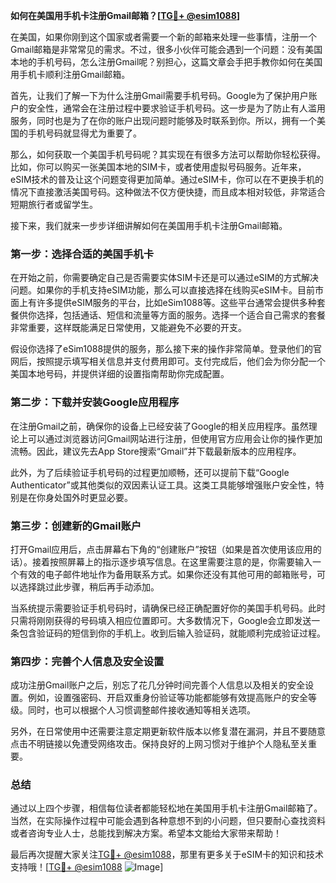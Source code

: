 **如何在美国用手机卡注册Gmail邮箱？[[TG💪+ @esim1088](https://t.me/s/esim1088)]**

在美国，如果你刚到这个国家或者需要一个新的邮箱来处理一些事情，注册一个Gmail邮箱是非常常见的需求。不过，很多小伙伴可能会遇到一个问题：没有美国本地的手机号码，怎么注册Gmail呢？别担心，这篇文章会手把手教你如何在美国用手机卡顺利注册Gmail邮箱。

首先，让我们了解一下为什么注册Gmail需要手机号码。Google为了保护用户账户的安全性，通常会在注册过程中要求验证手机号码。这一步是为了防止有人滥用服务，同时也是为了在你的账户出现问题时能够及时联系到你。所以，拥有一个美国的手机号码就显得尤为重要了。

那么，如何获取一个美国手机号码呢？其实现在有很多方法可以帮助你轻松获得。比如，你可以购买一张美国本地的SIM卡，或者使用虚拟号码服务。近年来，eSIM技术的普及让这个问题变得更加简单。通过eSIM卡，你可以在不更换手机的情况下直接激活美国号码。这种做法不仅方便快捷，而且成本相对较低，非常适合短期旅行者或留学生。

接下来，我们就来一步步详细讲解如何在美国用手机卡注册Gmail邮箱。

### 第一步：选择合适的美国手机卡

在开始之前，你需要确定自己是否需要实体SIM卡还是可以通过eSIM的方式解决问题。如果你的手机支持eSIM功能，那么可以直接选择在线购买eSIM卡。目前市面上有许多提供eSIM服务的平台，比如eSim1088等。这些平台通常会提供多种套餐供你选择，包括通话、短信和流量等方面的服务。选择一个适合自己需求的套餐非常重要，这样既能满足日常使用，又能避免不必要的开支。

假设你选择了eSim1088提供的服务，那么接下来的操作非常简单。登录他们的官网后，按照提示填写相关信息并支付费用即可。支付完成后，他们会为你分配一个美国本地号码，并提供详细的设置指南帮助你完成配置。

### 第二步：下载并安装Google应用程序

在注册Gmail之前，确保你的设备上已经安装了Google的相关应用程序。虽然理论上可以通过浏览器访问Gmail网站进行注册，但使用官方应用会让你的操作更加流畅。因此，建议先去App Store搜索“Gmail”并下载最新版本的应用程序。

此外，为了后续验证手机号码的过程更加顺畅，还可以提前下载“Google Authenticator”或其他类似的双因素认证工具。这类工具能够增强账户安全性，特别是在你身处国外时更显必要。

### 第三步：创建新的Gmail账户

打开Gmail应用后，点击屏幕右下角的“创建账户”按钮（如果是首次使用该应用的话）。接着按照屏幕上的指示逐步填写信息。在这里需要注意的是，你需要输入一个有效的电子邮件地址作为备用联系方式。如果你还没有其他可用的邮箱账号，可以选择跳过此步骤，稍后再手动添加。

当系统提示需要验证手机号码时，请确保已经正确配置好你的美国手机号码。此时只需将刚刚获得的号码填入相应位置即可。大多数情况下，Google会立即发送一条包含验证码的短信到你的手机上。收到后输入验证码，就能顺利完成验证过程。

### 第四步：完善个人信息及安全设置

成功注册Gmail账户之后，别忘了花几分钟时间完善个人信息以及相关的安全设置。例如，设置强密码、开启双重身份验证等功能都能够有效提高账户的安全等级。同时，也可以根据个人习惯调整邮件接收通知等相关选项。

另外，在日常使用中还需要注意定期更新软件版本以修复潜在漏洞，并且不要随意点击不明链接以免遭受网络攻击。保持良好的上网习惯对于维护个人隐私至关重要。

### 总结

通过以上四个步骤，相信每位读者都能轻松地在美国用手机卡注册Gmail邮箱了。当然，在实际操作过程中可能会遇到各种意想不到的小问题，但只要耐心查找资料或者咨询专业人士，总能找到解决方案。希望本文能给大家带来帮助！

最后再次提醒大家关注[TG💪+ @esim1088](https://t.me/s/esim1088)，那里有更多关于eSIM卡的知识和技术支持哦！[[TG💪+ @esim1088](https://t.me/s/esim1088) ![Image](https://i.postimg.cc/4NQfJmqS/Snipaste-2025-05-13-00-14-12.png)]